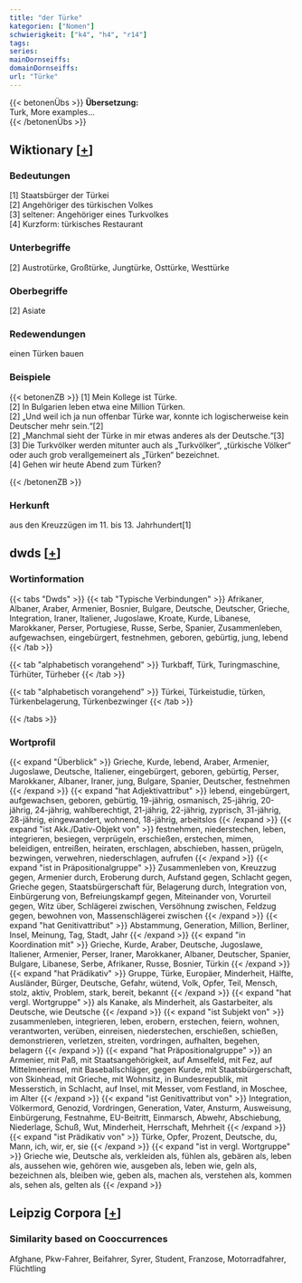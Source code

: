 ```yaml
---
title: "der Türke"
kategorien: ["Nomen"]
schwierigkeit: ["k4", "h4", "r14"]
tags:
series:
mainDornseiffs:
domainDornseiffs:
url: "Türke"
---
```


{{< betonenÜbs >}}
**Übersetzung:**  
Turk, More examples...  
{{< /betonenÜbs >}}

## Wiktionary [[+](https://de.wiktionary.org/wiki/Türke)]

### Bedeutungen
[1] Staatsbürger der Türkei  
[2] Angehöriger des türkischen Volkes  
[3] seltener: Angehöriger eines Turkvolkes  
[4] Kurzform: türkisches Restaurant  

### Unterbegriffe
[2] Austrotürke, Großtürke, Jungtürke, Osttürke, Westtürke  

### Oberbegriffe
[2] Asiate  

### Redewendungen
einen Türken bauen  

### Beispiele
{{< betonenZB >}}
[1] Mein Kollege ist Türke.  
[2] In Bulgarien leben etwa eine Million Türken.  
[2] „Und weil ich ja nun offenbar Türke war, konnte ich logischerweise kein Deutscher mehr sein.“[2]  
[2] „Manchmal sieht der Türke in mir etwas anderes als der Deutsche.“[3]  
[3] Die Turkvölker werden mitunter auch als „Turkvölker“, „türkische Völker“ oder auch grob verallgemeinert als „Türken“ bezeichnet.  
[4] Gehen wir heute Abend zum Türken?  

{{< /betonenZB >}}
### Herkunft
aus den Kreuzzügen im 11. bis 13. Jahrhundert[1]  



## dwds [[+](https://www.dwds.de/wb/Türke)]

### Wortinformation
{{< tabs "Dwds" >}}
{{< tab "Typische Verbindungen" >}}
Afrikaner, Albaner, Araber, Armenier, Bosnier, Bulgare, Deutsche, Deutscher, Grieche, Integration, Iraner, Italiener, Jugoslawe, Kroate, Kurde, Libanese, Marokkaner, Perser, Portugiese, Russe, Serbe, Spanier, Zusammenleben, aufgewachsen, eingebürgert, festnehmen, geboren, gebürtig, jung, lebend
{{< /tab >}}

{{< tab "alphabetisch vorangehend" >}}
Turkbaff, Türk, Turingmaschine, Türhüter, Türheber
{{< /tab >}}

{{< tab "alphabetisch vorangehend" >}}
Türkei, Türkeistudie, türken, Türkenbelagerung, Türkenbezwinger
{{< /tab >}}

{{< /tabs >}}

### Wortprofil
{{< expand "Überblick" >}} Grieche, Kurde, lebend, Araber, Armenier, Jugoslawe, Deutsche, Italiener, eingebürgert, geboren, gebürtig, Perser, Marokkaner, Albaner, Iraner, jung, Bulgare, Spanier, Deutscher, festnehmen {{< /expand >}}
{{< expand "hat Adjektivattribut" >}} lebend, eingebürgert, aufgewachsen, geboren, gebürtig, 19-jährig, osmanisch, 25-jährig, 20-jährig, 24-jährig, wahlberechtigt, 21-jährig, 22-jährig, zyprisch, 31-jährig, 28-jährig, eingewandert, wohnend, 18-jährig, arbeitslos {{< /expand >}}
{{< expand "ist Akk./Dativ-Objekt von" >}} festnehmen, niederstechen, leben, integrieren, besiegen, verprügeln, erschießen, erstechen, mimen, beleidigen, entreißen, heiraten, erschlagen, abschieben, hassen, prügeln, bezwingen, verwehren, niederschlagen, aufrufen {{< /expand >}}
{{< expand "ist in Präpositionalgruppe" >}} Zusammenleben von, Kreuzzug gegen, Armenier durch, Eroberung durch, Aufstand gegen, Schlacht gegen, Grieche gegen, Staatsbürgerschaft für, Belagerung durch, Integration von, Einbürgerung von, Befreiungskampf gegen, Miteinander von, Vorurteil gegen, Witz über, Schlägerei zwischen, Versöhnung zwischen, Feldzug gegen, bewohnen von, Massenschlägerei zwischen {{< /expand >}}
{{< expand "hat Genitivattribut" >}} Abstammung, Generation, Million, Berliner, Insel, Meinung, Tag, Stadt, Jahr {{< /expand >}}
{{< expand "in Koordination mit" >}} Grieche, Kurde, Araber, Deutsche, Jugoslawe, Italiener, Armenier, Perser, Iraner, Marokkaner, Albaner, Deutscher, Spanier, Bulgare, Libanese, Serbe, Afrikaner, Russe, Bosnier, Türkin {{< /expand >}}
{{< expand "hat Prädikativ" >}} Gruppe, Türke, Europäer, Minderheit, Hälfte, Ausländer, Bürger, Deutsche, Gefahr, wütend, Volk, Opfer, Teil, Mensch, stolz, aktiv, Problem, stark, bereit, bekannt {{< /expand >}}
{{< expand "hat vergl. Wortgruppe" >}} als Kanake, als Minderheit, als Gastarbeiter, als Deutsche, wie Deutsche {{< /expand >}}
{{< expand "ist Subjekt von" >}} zusammenleben, integrieren, leben, erobern, erstechen, feiern, wohnen, verantworten, verüben, einreisen, niederstechen, erschießen, schießen, demonstrieren, verletzen, streiten, vordringen, aufhalten, begehen, belagern {{< /expand >}}
{{< expand "hat Präpositionalgruppe" >}} an Armenier, mit Paß, mit Staatsangehörigkeit, auf Amselfeld, mit Fez, auf Mittelmeerinsel, mit Baseballschläger, gegen Kurde, mit Staatsbürgerschaft, von Skinhead, mit Grieche, mit Wohnsitz, in Bundesrepublik, mit Messerstich, in Schlacht, auf Insel, mit Messer, vom Festland, in Moschee, im Alter {{< /expand >}}
{{< expand "ist Genitivattribut von" >}} Integration, Völkermord, Genozid, Vordringen, Generation, Vater, Ansturm, Ausweisung, Einbürgerung, Festnahme, EU-Beitritt, Einmarsch, Abwehr, Abschiebung, Niederlage, Schuß, Wut, Minderheit, Herrschaft, Mehrheit {{< /expand >}}
{{< expand "ist Prädikativ von" >}} Türke, Opfer, Prozent, Deutsche, du, Mann, ich, wir, er, sie {{< /expand >}}
{{< expand "ist in vergl. Wortgruppe" >}} Grieche wie, Deutsche als, verkleiden als, fühlen als, gebären als, leben als, aussehen wie, gehören wie, ausgeben als, leben wie, geln als, bezeichnen als, bleiben wie, geben als, machen als, verstehen als, kommen als, sehen als, gelten als {{< /expand >}}

## Leipzig Corpora [[+](https://corpora.uni-leipzig.de/en/res?word=Türke&corpusId=deu_newscrawl-public_2018)]


### Similarity based on Cooccurrences
Afghane, Pkw-Fahrer, Beifahrer, Syrer, Student, Franzose, Motorradfahrer, Flüchtling


